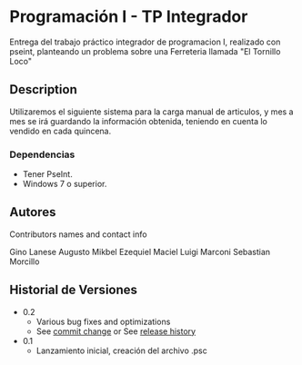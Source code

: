 # Programación I - TP Integrador

Entrega del trabajo práctico integrador de programacion I, realizado con pseint, planteando un problema sobre una Ferreteria llamada "El Tornillo Loco"

## Description

Utilizaremos el siguiente sistema para la carga manual de articulos, y mes a mes se irá guardando la información obtenida, teniendo en cuenta lo vendido en cada quincena.

### Dependencias

* Tener PseInt.
* Windows 7 o superior.

## Autores

Contributors names and contact info

Gino Lanese
Augusto Mikbel
Ezequiel Maciel
Luigi Marconi
Sebastian Morcillo

## Historial de Versiones

* 0.2
    * Various bug fixes and optimizations
    * See [commit change]() or See [release history]()
* 0.1
    * Lanzamiento inicial, creación del archivo .psc




